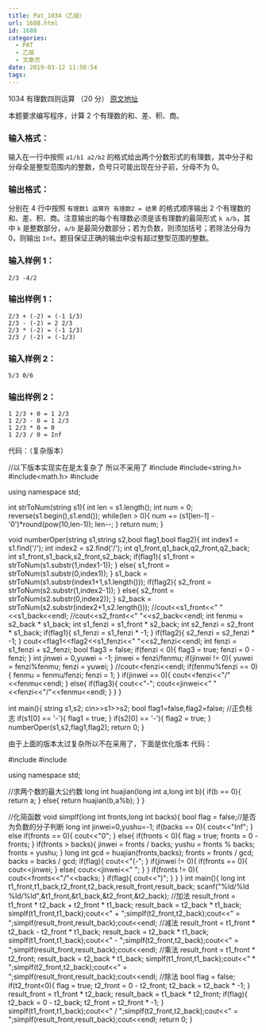 ```yaml
---
title: Pat_1034（乙级）
url: 1688.html
id: 1688
categories:
  - PAT
  - 乙级
  - 文章页
date: 2019-03-12 11:50:54
tags:
---
```


1034 有理数四则运算 （20 分） [原文地址](https://pintia.cn/problem-sets/994805260223102976/problems/994805287624491008)

本题要求编写程序，计算 2 个有理数的和、差、积、商。

### 输入格式：

输入在一行中按照 `a1/b1 a2/b2` 的格式给出两个分数形式的有理数，其中分子和分母全是整型范围内的整数，负号只可能出现在分子前，分母不为 0。

### 输出格式：

分别在 4 行中按照 `有理数1 运算符 有理数2 = 结果` 的格式顺序输出 2 个有理数的和、差、积、商。注意输出的每个有理数必须是该有理数的最简形式 `k a/b`，其中 `k` 是整数部分，`a/b` 是最简分数部分；若为负数，则须加括号；若除法分母为 0，则输出 `Inf`。题目保证正确的输出中没有超过整型范围的整数。

### 输入样例 1：

    2/3 -4/2
    

### 输出样例 1：

    2/3 + (-2) = (-1 1/3)
    2/3 - (-2) = 2 2/3
    2/3 * (-2) = (-1 1/3)
    2/3 / (-2) = (-1/3)
    

### 输入样例 2：

    5/3 0/6
    

### 输出样例 2：

    1 2/3 + 0 = 1 2/3
    1 2/3 - 0 = 1 2/3
    1 2/3 * 0 = 0
    1 2/3 / 0 = Inf

代码：（复杂版本）

//以下版本实现实在是太复杂了 所以不采用了
#include<iostream>
#include<string.h>
#include<math.h>
#include<algorithm>

using namespace std;

int strToNum(string s1){
    int len = s1.length();
    int num = 0;
    reverse(s1.begin(),s1.end());
    while(len > 0){
        num += (s1\[len-1\] - '0')*round(pow(10,len-1));
        len--;
    }
    return num;
}

void numberOper(string s1,string s2,bool flag1,bool flag2){
    int index1 = s1.find('/');
    int index2 = s2.find('/');
    int q1\_front,q1\_back,q2\_front,q2\_back;
    int s1\_front,s1\_back,s2\_front,s2\_back;
    if(flag1){
        s1_front = strToNum(s1.substr(1,index1-1));
    }
    else{
        s1_front = strToNum(s1.substr(0,index1));
    }
    s1_back = strToNum(s1.substr(index1+1,s1.length()));
    if(flag2){
        s2_front = strToNum(s2.substr(1,index2-1));
    }
    else{
        s2_front = strToNum(s2.substr(0,index2));
    }
    s2_back = strToNum(s2.substr(index2+1,s2.length()));
    //cout<<s1\_front<<" "<<s1\_back<<endl;
    //cout<<s2\_front<<" "<<s2\_back<<endl;
    int fenmu = s2\_back * s1\_back;
    int s1\_fenzi = s1\_front * s2_back;
    int s2\_fenzi = s2\_front * s1_back;
    if(flag1){
        s1\_fenzi = s1\_fenzi * -1;
    }
    if(flag2){
        s2\_fenzi = s2\_fenzi * -1;
    }
    cout<<flag1<<flag2<<s1\_fenzi<<" "<<s2\_fenzi<<endl;
    int fenzi = s1\_fenzi + s2\_fenzi;
    bool flag3 = false;
    if(fenzi < 0){
        flag3 = true;
        fenzi = 0 - fenzi;
    }
    int jinwei = 0,yuwei = -1;
    jinwei = fenzi/fenmu;
    if(jinwei != 0){
        yuwei = fenzi%fenmu;
        fenzi = yuwei;
    }
    //cout<<fenzi<<endl;
    if(fenmu%fenzi == 0){
        fenmu = fenmu/fenzi;
        fenzi = 1;
    }
    if(jinwei == 0){
       cout<<fenzi<<"/"<<fenmu<<endl;
    }
    else{
        if(flag3){
            cout<<"-";
            cout<<jinwei<<" "<<fenzi<<"/"<<fenmu<<endl;
        }
    }
}

int main(){
    string s1,s2;
    cin>>s1>>s2;
    bool flag1=false,flag2=false; //正负标志
    if(s1\[0\] == '-'){
        flag1 = true;
    }
    if(s2\[0\] == '-'){
        flag2 = true;
    }
    numberOper(s1,s2,flag1,flag2);
    return 0;
}

由于上面的版本太过复杂所以不在采用了，下面是优化版本 代码：

#include<iostream>
#include<cstdio>

using namespace std;

//求两个数的最大公约数
long int huajian(long int a,long int b){
    if(b == 0){
        return a;
    }
    else{
        return huajian(b,a%b);
    }
}

//化简函数
void simplf(long int fronts,long int backs){
    bool flag = false;//是否为负数的分子判断
    long int jinwei=0,yushu=-1;
    if(backs == 0){
        cout<<"Inf";
    }
    else if(fronts == 0){
        cout<<"0";
    }
    else{
        if(fronts < 0){
            flag = true;
            fronts = 0 - fronts;
        }
        if(fronts > backs){
            jinwei = fronts / backs;
            yushu = fronts % backs;
            fronts = yushu;
        }
        long int gcd = huajian(fronts,backs);
        fronts = fronts / gcd;
        backs = backs / gcd;
        if(flag){
            cout<<"(-";
        }
        if(jinwei != 0){
            if(fronts == 0){
                cout<<jinwei;
            }
            else{
                cout<<jinwei<<" ";
            }
        }
        if(fronts != 0){
            cout<<fronts<<"/"<<backs;
        }
        if(flag){
            cout<<")";
        }
    }
}
int main(){
    long int t1\_front,t1\_back,t2\_front,t2\_back,result\_front,result\_back;
    scanf("%ld/%ld %ld/%ld",&t1\_front,&t1\_back,&t2\_front,&t2\_back);
    //加法
    result\_front = t1\_front * t2\_back + t2\_front * t1_back;
    result\_back = t2\_back * t1_back;
    simplf(t1\_front,t1\_back);cout<<" + ";simplf(t2\_front,t2\_back);cout<<" = ";simplf(result\_front,result\_back);cout<<endl;
    //减法
    result\_front = t1\_front * t2\_back - t2\_front * t1_back;
    result\_back = t2\_back * t1_back;
    simplf(t1\_front,t1\_back);cout<<" - ";simplf(t2\_front,t2\_back);cout<<" = ";simplf(result\_front,result\_back);cout<<endl;
    //乘法
    result\_front = t1\_front * t2_front;
    result\_back = t2\_back * t1_back;
    simplf(t1\_front,t1\_back);cout<<" * ";simplf(t2\_front,t2\_back);cout<<" = ";simplf(result\_front,result\_back);cout<<endl;
    //除法
    bool flag = false;
    if(t2_front<0){
        flag = true;
        t2\_front = 0 - t2\_front;
        t2\_back = t2\_back * -1;
    }
    result\_front = t1\_front * t2_back;
    result\_back = t1\_back * t2_front;
    if(flag){
        t2\_back = 0 - t2\_back;
        t2\_front = t2\_front * -1;
    }
    simplf(t1\_front,t1\_back);cout<<" / ";simplf(t2\_front,t2\_back);cout<<" = ";simplf(result\_front,result\_back);cout<<endl;
    return 0;
}